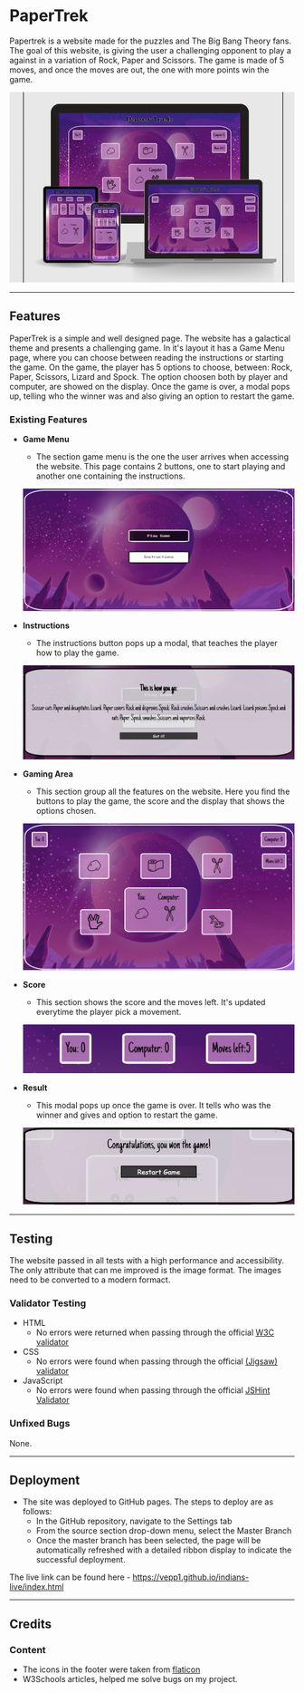 # PaperTrek

Papertrek is a website made for the puzzles and The Big Bang Theory fans. The goal of this website, is giving the user a challenging opponent to play a against in a variation of Rock, Paper and Scissors. The game is made of 5 moves, and once the moves are out, the one with more points win the game.

![Desktop View](assets/images/mockup.jpeg)

----

## Features 

PaperTrek is a simple and well designed page. The website has a galactical theme and presents a challenging game. In it's layout it has a Game Menu page, where you can choose between reading the instructions or starting the game. On the game, the player has 5 options to choose, between: Rock, Paper, Scissors, Lizard and Spock. The option choosen both by player and computer, are showed on the display. Once the game is over, a modal pops up, telling who the winner was and also giving an option to restart the game.

### Existing Features

- __Game Menu__

    - The section game menu is the one the user arrives when accessing the website. This page contains 2 buttons, one to start playing and another one containing the instructions. 

    ![Navigation Bar](assets/images/game_menu.png)

- __Instructions__

  - The instructions button pops up a modal, that teaches the player how to play the game.
 

  ![Landing Page](assets/images/instructions.png)

- __Gaming Area__

    - This section group all the features on the website. Here you find the buttons to play the game, the score and the display that shows the options chosen. 

    ![Navigation Bar](assets/images/gaming_area.png)

- __Score__

    - This section shows the score and the moves left. It's updated everytime the player pick a movement. 

    ![Navigation Bar](assets/images/score.png)

- __Result__

    - This modal pops up once the game is over. It tells who was the winner and gives and option to restart the game. 

    ![Navigation Bar](assets/images/result.png)

----

  ## Testing 

The website passed in all tests with a high performance and accessibility. The only attribute that can me improved is the image format. The images need to be converted to a modern formact.


### Validator Testing 

- HTML
  - No errors were returned when passing through the official [W3C validator](https://validator.w3.org/nu/?doc=https%3A%2F%2Fvepp1.github.io%2Fpapertrek%2F)
- CSS
  - No errors were found when passing through the official [(Jigsaw) validator](https://jigsaw.w3.org/css-validator/validator?uri=https%3A%2F%2Fvepp1.github.io%2Fpapertrek%2F&profile=css3svg&usermedium=all&warning=1&vextwarning=&lang=en)
- JavaScript
  - No errors were found when passing through the official [JSHint Validator](https://jshint.com/)


### Unfixed Bugs

None. 

----

## Deployment

- The site was deployed to GitHub pages. The steps to deploy are as follows: 
  - In the GitHub repository, navigate to the Settings tab 
  - From the source section drop-down menu, select the Master Branch
  - Once the master branch has been selected, the page will be automatically refreshed with a detailed ribbon display to indicate the successful deployment. 

The live link can be found here - https://vepp1.github.io/indians-live/index.html

----

## Credits 

### Content 

- The icons in the footer were taken from [flaticon](https://www.flaticon.com/)
- W3Schools articles, helped me solve bugs on my project.